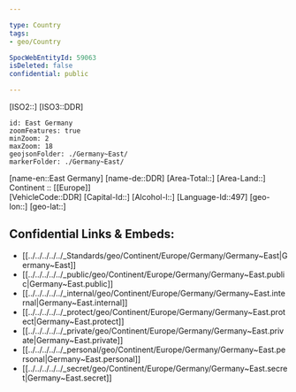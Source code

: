 ```yaml
---

type: Country
tags:
- geo/Country

SpocWebEntityId: 59063
isDeleted: false
confidential: public

---
```

[ISO2::] 
[ISO3::DDR] 

```leaflet
id: East Germany
zoomFeatures: true 
minZoom: 2 
maxZoom: 18
geojsonFolder: ./Germany~East/
markerFolder: ./Germany~East/
```

[name-en::East Germany] 
[name-de::DDR] 
[Area-Total::] 
[Area-Land::] 
Continent :: [[Europe]]  
[VehicleCode::DDR] 
[Capital-Id::] 
[Alcohol-l::] 
[Language-Id::497] 
[geo-lon::] 
[geo-lat::] 



## Confidential Links & Embeds: 
- [[../../../../../_Standards/geo/Continent/Europe/Germany/Germany~East|Germany~East]] 
- [[../../../../../_public/geo/Continent/Europe/Germany/Germany~East.public|Germany~East.public]] 
- [[../../../../../_internal/geo/Continent/Europe/Germany/Germany~East.internal|Germany~East.internal]] 
- [[../../../../../_protect/geo/Continent/Europe/Germany/Germany~East.protect|Germany~East.protect]] 
- [[../../../../../_private/geo/Continent/Europe/Germany/Germany~East.private|Germany~East.private]] 
- [[../../../../../_personal/geo/Continent/Europe/Germany/Germany~East.personal|Germany~East.personal]] 
- [[../../../../../_secret/geo/Continent/Europe/Germany/Germany~East.secret|Germany~East.secret]] 
